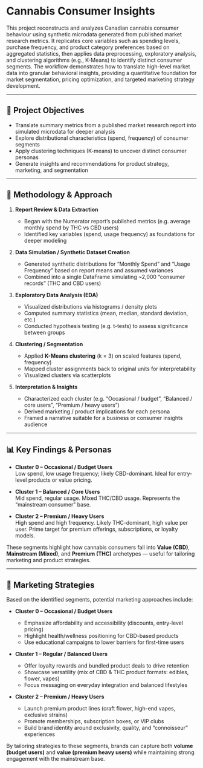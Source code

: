 # Cannabis Consumer Insights  

This project reconstructs and analyzes Canadian cannabis consumer behaviour using synthetic microdata generated from published market research metrics. It replicates core variables such as spending levels, purchase frequency, and product category preferences based on aggregated statistics, then applies data preprocessing, exploratory analysis, and clustering algorithms (e.g., K-Means) to identify distinct consumer segments. The workflow demonstrates how to translate high-level market data into granular behavioral insights, providing a quantitative foundation for market segmentation, pricing optimization, and targeted marketing strategy development.

---

## 🧭 Project Objectives

- Translate summary metrics from a published market research report into simulated microdata for deeper analysis  
- Explore distributional characteristics (spend, frequency) of consumer segments  
- Apply clustering techniques (K-means) to uncover distinct consumer personas  
- Generate insights and recommendations for product strategy, marketing, and segmentation  

---

## 🧠 Methodology & Approach

1. **Report Review & Data Extraction**  
   - Began with the Numerator report’s published metrics (e.g. average monthly spend by THC vs CBD users)  
   - Identified key variables (spend, usage frequency) as foundations for deeper modeling  

2. **Data Simulation / Synthetic Dataset Creation**  
   - Generated synthetic distributions for “Monthly Spend” and “Usage Frequency” based on report means and assumed variances  
   - Combined into a single DataFrame simulating ~2,000 “consumer records” (THC and CBD users)  

3. **Exploratory Data Analysis (EDA)**  
   - Visualized distributions via histograms / density plots  
   - Computed summary statistics (mean, median, standard deviation, etc.)  
   - Conducted hypothesis testing (e.g. t-tests) to assess significance between groups  

4. **Clustering / Segmentation**  
   - Applied **K-Means clustering** (k = 3) on scaled features (spend, frequency)  
   - Mapped cluster assignments back to original units for interpretability  
   - Visualized clusters via scatterplots  

5. **Interpretation & Insights**  
   - Characterized each cluster (e.g. “Occasional / budget”, “Balanced / core users”, “Premium / heavy users”)  
   - Derived marketing / product implications for each persona  
   - Framed a narrative suitable for a business or consumer insights audience  

---

## 📊 Key Findings & Personas

- **Cluster 0 – Occasional / Budget Users**  
  Low spend, low usage frequency; likely CBD-dominant. Ideal for entry-level products or value pricing.

- **Cluster 1 – Balanced / Core Users**  
  Mid spend, regular usage. Mixed THC/CBD usage. Represents the “mainstream consumer” base.

- **Cluster 2 – Premium / Heavy Users**  
  High spend and high frequency. Likely THC-dominant, high value per user. Prime target for premium offerings, subscriptions, or loyalty models.

These segments highlight how cannabis consumers fall into **Value (CBD)**, **Mainstream (Mixed)**, and **Premium (THC)** archetypes — useful for tailoring marketing and product strategies.

---

## 🎯 Marketing Strategies

Based on the identified segments, potential marketing approaches include:  

- **Cluster 0 – Occasional / Budget Users**  
  - Emphasize affordability and accessibility (discounts, entry-level pricing)  
  - Highlight health/wellness positioning for CBD-based products  
  - Use educational campaigns to lower barriers for first-time users  

- **Cluster 1 – Regular / Balanced Users**  
  - Offer loyalty rewards and bundled product deals to drive retention  
  - Showcase versatility (mix of CBD & THC product formats: edibles, flower, vapes)  
  - Focus messaging on everyday integration and balanced lifestyles  

- **Cluster 2 – Premium / Heavy Users**  
  - Launch premium product lines (craft flower, high-end vapes, exclusive strains)  
  - Promote memberships, subscription boxes, or VIP clubs  
  - Build brand identity around exclusivity, quality, and “connoisseur” experiences  

By tailoring strategies to these segments, brands can capture both **volume (budget users)** and **value (premium heavy users)** while maintaining strong engagement with the mainstream base.
